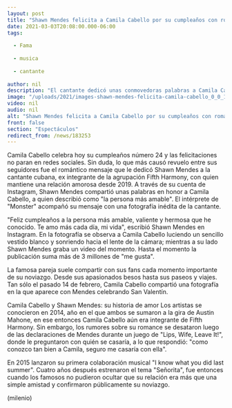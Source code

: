 ```yaml
---
layout: post
title: "Shawn Mendes felicita a Camila Cabello por su cumpleaños con romántico mensaje"
date: 2021-03-03T20:08:00.000-06:00
tags:
  
  - Fama
  
  - musica
  
  - cantante
  
author: nil
description: "El cantante dedicó unas conmovedoras palabras a Camila Cabello, quien cumple 24 años; aquí hacemos un recuento de su historia de amor. "
image: "/uploads/2021/images-shawn-mendes-felicita-camila-cabello_0_0_1200_747.jpg"
video: nil
audio: nil
alt: "Shawn Mendes felicita a Camila Cabello por su cumpleaños con romántico mensaje"
front: false
section: "Espectáculos"
redirect_from: /news/183253
---
```


Camila Cabello celebra hoy su cumpleaños número 24 y las felicitaciones no paran en redes sociales. Sin duda, lo que más causó revuelo entre sus seguidores fue el romántico mensaje que le dedicó Shawn Mendes a la cantante cubana, ex integrante de la agrupación Fifth Harmony, con quien mantiene una relación amorosa desde 2019. A través de su cuenta de Instagram, Shawn Mendes compartió unas palabras en honor a Camila Cabello, a quien describió como "la persona más amable". El intérprete de "Monster" acompañó su mensaje con una fotografía inédita de la cantante.  

"Feliz cumpleaños a la persona más amable, valiente y hermosa que he conocido. Te amo más cada día, mi vida", escribió Shawn Mendes en Instagram.  En la fotografía se observa a Camila Cabello luciendo un sencillo vestido blanco y sonriendo hacia el lente de la cámara; mientras a su lado Shawn Mendes graba un video del momento. Hasta el momento la publicación suma más de 3 millones de "me gusta".

La famosa pareja suele compartir con sus fans cada momento importante de su noviazgo. Desde sus apasionados besos hasta sus paseos y viajes. Tan sólo el pasado 14 de febrero, Camila Cabello compartió una fotografía en la que aparece con Mendes celebrando San Valentín.   

Camila Cabello y Shawn Mendes: su historia de amor Los artistas se conocieron en 2014, año en el que ambos se sumaron a la gira de Austin Mahone, en ese entonces Camila Cabello aún era integrante de Fifth Harmony.  Sin embargo, los rumores sobre su romance se desataron luego de las declaraciones de Mendes durante un juego de "Lips, Wife, Leave It!", donde le preguntaron con quién se casaría, a lo que respondió: "como conozco tan bien a Camila, seguro me casaría con ella".  

En 2015 lanzaron su primera colaboración musical "I know what you did last summer". Cuatro años después estrenaron el tema "Señorita", fue entonces cuando los famosos no pudieron ocultar que su relación era más que una simple amistad y confirmaron públicamente su noviazgo.  

(milenio)